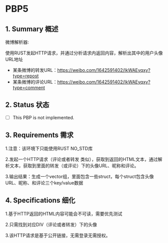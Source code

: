 # PBP5

## 1.  Summary 概述

微博解析器:

使用RUST发起HTTP请求，并通过分析请求内返回内容，解析出其中的用户头像URL地址

- 某条微博的转发URL：https://weibo.com/1642591402/IkWAEyqxy?type=repost
- 某条微博的评论URL：https://weibo.com/1642591402/IkWAEyqxy?type=comment

## 2.  Status 状态

- [ ] This PBP is not implemented.

## 3. Requirements 需求

1.注意：该环境下只能使用RUST NO_STD库

2.发起一个HTTP请求（评论或者转发 类似），获取到返回的HTML文本，通过解析文本，获取到里面的转发（或评论）下的头像URL、昵称和评论。

3.输出结果：生成一个vector组，里面包含一些struct，每个struct包含头像URL、昵称、和评论三个key/value数据



## 4. Specifications 细化

1.基于HTTP返回的HTML内容可能会不可读，需要优先测试

2.只需找到对应DIV（评论或者转发）下的头像

3.该HTTP请求是基于公开链接，无需登录无需授权。

